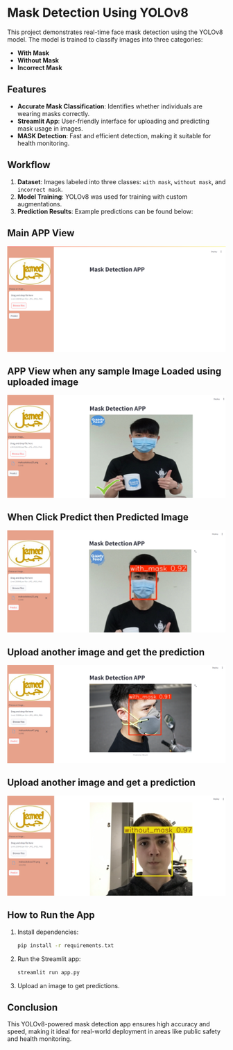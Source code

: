 # Mask Detection Using YOLOv8

This project demonstrates real-time face mask detection using the YOLOv8 model. The model is trained to classify images into three categories:
- **With Mask**
- **Without Mask**
- **Incorrect Mask**

## Features
- **Accurate Mask Classification**: Identifies whether individuals are wearing masks correctly.
- **Streamlit App**: User-friendly interface for uploading and predicting mask usage in images.
- **MASK Detection**: Fast and efficient detection, making it suitable for health monitoring.

## Workflow
1. **Dataset**: Images labeled into three classes: `with mask`, `without mask`, and `incorrect mask`.
2. **Model Training**: YOLOv8 was used for training with custom augmentations.
3. **Prediction Results**: Example predictions can be found below:

## Main APP View
![Prediction Example 1](Predicted%20Samples/Screenshot%20(267).png)

## APP View when any sample Image Loaded using uploaded image
![Prediction Example 2](Predicted%20Samples/Screenshot%20(268).png)

## When Click Predict then Predicted Image
![Prediction Example 3](Predicted%20Samples/Screenshot%20(269).png)
## Upload another image and get the prediction
![Prediction Example 4](Predicted%20Samples/Screenshot%20(270).png)

## Upload another image and get a prediction
![Prediction Example 5](Predicted%20Samples/Screenshot%20(271).png)


## How to Run the App
1. Install dependencies:
   ```bash
   pip install -r requirements.txt
   ```
2. Run the Streamlit app:
   ```bash
   streamlit run app.py
   ```
3. Upload an image to get predictions.

## Conclusion
This YOLOv8-powered mask detection app ensures high accuracy and speed, making it ideal for real-world deployment in areas like public safety and health monitoring.
